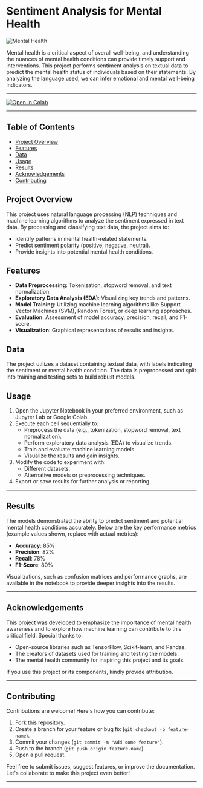 # Sentiment Analysis for Mental Health

![Mental Health](https://images.inc.com/uploaded_files/image/1920x1080/shutterstock_619960997_360000.jpg)

Mental health is a critical aspect of overall well-being, and understanding the nuances of mental health conditions can provide timely support and interventions. This project performs sentiment analysis on textual data to predict the mental health status of individuals based on their statements. By analyzing the language used, we can infer emotional and mental well-being indicators.

---

<a href="https://colab.research.google.com/github/yourusername/Mental_Health_Sentiment_Analysis/blob/main/Mental_Health_Sentiment_Analysis.ipynb" target="_parent">
<img src="https://colab.research.google.com/assets/colab-badge.svg" alt="Open In Colab"/>
</a>

---

## Table of Contents

- [Project Overview](#project-overview)
- [Features](#features)
- [Data](#data)
- [Usage](#usage)
- [Results](#results)
- [Acknowledgements](#acknowledgements)
- [Contributing](#contributing)

## Project Overview

This project uses natural language processing (NLP) techniques and machine learning algorithms to analyze the sentiment expressed in text data. By processing and classifying text data, the project aims to:
- Identify patterns in mental health-related statements.
- Predict sentiment polarity (positive, negative, neutral).
- Provide insights into potential mental health conditions.

## Features

- **Data Preprocessing**: Tokenization, stopword removal, and text normalization.
- **Exploratory Data Analysis (EDA)**: Visualizing key trends and patterns.
- **Model Training**: Utilizing machine learning algorithms like Support Vector Machines (SVM), Random Forest, or deep learning approaches.
- **Evaluation**: Assessment of model accuracy, precision, recall, and F1-score.
- **Visualization**: Graphical representations of results and insights.

## Data

The project utilizes a dataset containing textual data, with labels indicating the sentiment or mental health condition. The data is preprocessed and split into training and testing sets to build robust models.

## Usage

1. Open the Jupyter Notebook in your preferred environment, such as Jupyter Lab or Google Colab.
2. Execute each cell sequentially to:
   - Preprocess the data (e.g., tokenization, stopword removal, text normalization).
   - Perform exploratory data analysis (EDA) to visualize trends.
   - Train and evaluate machine learning models.
   - Visualize the results and gain insights.
3. Modify the code to experiment with:
   - Different datasets.
   - Alternative models or preprocessing techniques.
4. Export or save results for further analysis or reporting.


---

## Results

The models demonstrated the ability to predict sentiment and potential mental health conditions accurately. Below are the key performance metrics (example values shown, replace with actual metrics):

- **Accuracy**: 85%
- **Precision**: 82%
- **Recall**: 78%
- **F1-Score**: 80%

Visualizations, such as confusion matrices and performance graphs, are available in the notebook to provide deeper insights into the results.

---

## Acknowledgements

This project was developed to emphasize the importance of mental health awareness and to explore how machine learning can contribute to this critical field. Special thanks to:

- Open-source libraries such as TensorFlow, Scikit-learn, and Pandas.
- The creators of datasets used for training and testing the models.
- The mental health community for inspiring this project and its goals.

If you use this project or its components, kindly provide attribution.

---

## Contributing

Contributions are welcome! Here's how you can contribute:

1. Fork this repository.
2. Create a branch for your feature or bug fix (`git checkout -b feature-name`).
3. Commit your changes (`git commit -m "Add some feature"`).
4. Push to the branch (`git push origin feature-name`).
5. Open a pull request.

Feel free to submit issues, suggest features, or improve the documentation. Let's collaborate to make this project even better!

---
